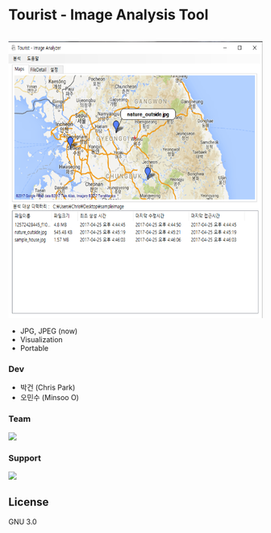 # Tourist - Image Analysis Tool

  <img src="/img/touristimage1.png" width="600" height="550"></img>

  - JPG, JPEG (now)
  - Visualization
  - Portable

### Dev
   - 박건 (Chris Park)
   - 오민수 (Minsoo O)
   

### Team

[![](https://scontent-icn1-1.xx.fbcdn.net/v/t1.0-1/c73.0.200.200/p200x200/1972253_1489750137968167_6991367922388166374_n.png?oh=d7f8ff37e04fc11e9c54764833a661c6&oe=5983478E)](https://www.facebook.com/exploitforme)
  
### Support

[![](https://naver.github.io/assets/images/naverd2.png)](https://www.facebook.com/naverd2)



License
----

GNU 3.0
